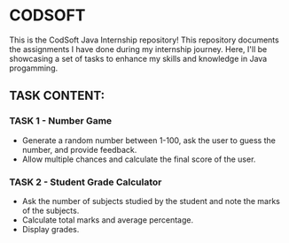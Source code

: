 # CODSOFT
This is the CodSoft Java Internship repository! This repository documents the assignments I have done during my internship journey. Here, I'll be showcasing a set of tasks to enhance my skills and knowledge in Java progamming.

## TASK CONTENT:

### TASK 1 - Number Game
- Generate a random number between 1-100, ask the user to guess the number, and provide feedback.
- Allow multiple chances and calculate the final score of the user.

### TASK 2 - Student Grade Calculator
- Ask the number of subjects studied by the student and note the marks of the subjects.
- Calculate total marks and average percentage.
- Display grades.
